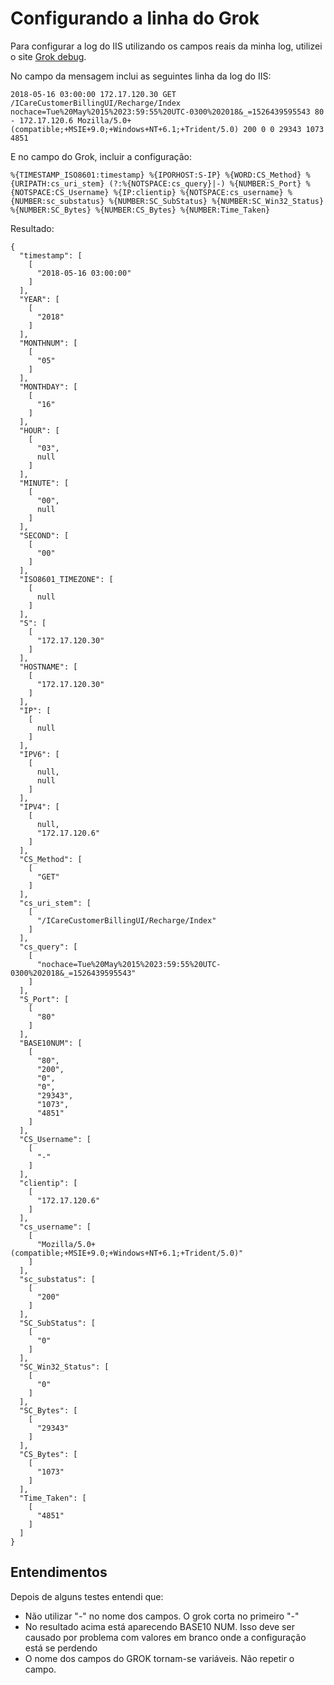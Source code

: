 # Configurando a linha do Grok

Para configurar a log do IIS utilizando os campos reais da minha log, utilizei o site [Grok debug](https://grokdebug.herokuapp.com/).

No campo da mensagem inclui as seguintes linha da log do IIS:
```
2018-05-16 03:00:00 172.17.120.30 GET /ICareCustomerBillingUI/Recharge/Index nochace=Tue%20May%2015%2023:59:55%20UTC-0300%202018&_=1526439595543 80 - 172.17.120.6 Mozilla/5.0+(compatible;+MSIE+9.0;+Windows+NT+6.1;+Trident/5.0) 200 0 0 29343 1073 4851
```

E no campo do Grok, incluir a configuração:
```
%{TIMESTAMP_ISO8601:timestamp} %{IPORHOST:S-IP} %{WORD:CS_Method} %{URIPATH:cs_uri_stem} (?:%{NOTSPACE:cs_query}|-) %{NUMBER:S_Port} %{NOTSPACE:CS_Username} %{IP:clientip} %{NOTSPACE:cs_username} %{NUMBER:sc_substatus} %{NUMBER:SC_SubStatus} %{NUMBER:SC_Win32_Status} %{NUMBER:SC_Bytes} %{NUMBER:CS_Bytes} %{NUMBER:Time_Taken}
```

Resultado:

```
{
  "timestamp": [
    [
      "2018-05-16 03:00:00"
    ]
  ],
  "YEAR": [
    [
      "2018"
    ]
  ],
  "MONTHNUM": [
    [
      "05"
    ]
  ],
  "MONTHDAY": [
    [
      "16"
    ]
  ],
  "HOUR": [
    [
      "03",
      null
    ]
  ],
  "MINUTE": [
    [
      "00",
      null
    ]
  ],
  "SECOND": [
    [
      "00"
    ]
  ],
  "ISO8601_TIMEZONE": [
    [
      null
    ]
  ],
  "S": [
    [
      "172.17.120.30"
    ]
  ],
  "HOSTNAME": [
    [
      "172.17.120.30"
    ]
  ],
  "IP": [
    [
      null
    ]
  ],
  "IPV6": [
    [
      null,
      null
    ]
  ],
  "IPV4": [
    [
      null,
      "172.17.120.6"
    ]
  ],
  "CS_Method": [
    [
      "GET"
    ]
  ],
  "cs_uri_stem": [
    [
      "/ICareCustomerBillingUI/Recharge/Index"
    ]
  ],
  "cs_query": [
    [
      "nochace=Tue%20May%2015%2023:59:55%20UTC-0300%202018&_=1526439595543"
    ]
  ],
  "S_Port": [
    [
      "80"
    ]
  ],
  "BASE10NUM": [
    [
      "80",
      "200",
      "0",
      "0",
      "29343",
      "1073",
      "4851"
    ]
  ],
  "CS_Username": [
    [
      "-"
    ]
  ],
  "clientip": [
    [
      "172.17.120.6"
    ]
  ],
  "cs_username": [
    [
      "Mozilla/5.0+(compatible;+MSIE+9.0;+Windows+NT+6.1;+Trident/5.0)"
    ]
  ],
  "sc_substatus": [
    [
      "200"
    ]
  ],
  "SC_SubStatus": [
    [
      "0"
    ]
  ],
  "SC_Win32_Status": [
    [
      "0"
    ]
  ],
  "SC_Bytes": [
    [
      "29343"
    ]
  ],
  "CS_Bytes": [
    [
      "1073"
    ]
  ],
  "Time_Taken": [
    [
      "4851"
    ]
  ]
}
```

## Entendimentos

Depois de alguns testes entendi que:
- Não utilizar "-" no nome dos campos. O grok corta no primeiro "-"
- No resultado acima está aparecendo BASE10 NUM. Isso deve ser causado por problema com valores em branco onde a configuração está se perdendo
- O nome dos campos do GROK tornam-se variáveis. Não repetir o campo.


